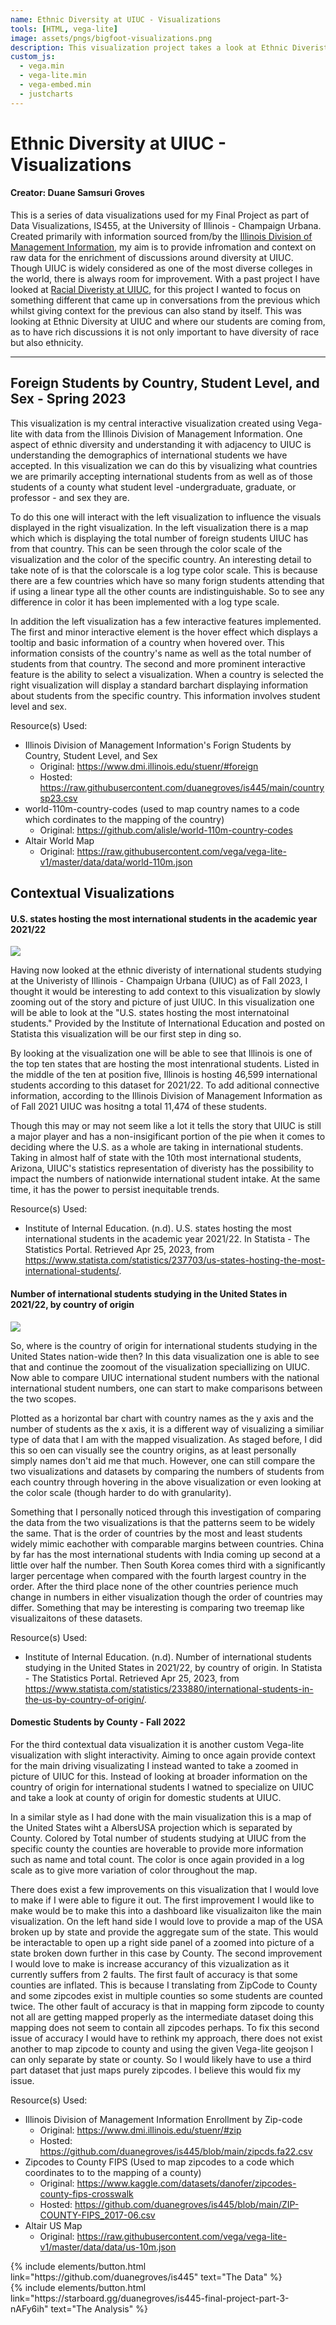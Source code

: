 ```yaml
---
name: Ethnic Diversity at UIUC - Visualizations
tools: [HTML, vega-lite]
image: assets/pngs/bigfoot-visualizations.png
description: This visualization project takes a look at Ethnic Diveristy at UIUC. More specifically where students originate from primarily internationally, but also domestically for context.
custom_js:
  - vega.min
  - vega-lite.min
  - vega-embed.min
  - justcharts
---
```


# Ethnic Diversity at UIUC - Visualizations

#### Creator: Duane Samsuri Groves

This is a series of data visualizations used for my Final Project as part of Data Visualizations, IS455, at the University of Illinois - Champaign Urbana. Created primarily with information sourced from/by the [Illinois Division of Management Information](https://www.dmi.illinois.edu/stuenr/), my aim is to provide infromation and context on raw data for the enrichment of discussions around diversity at UIUC. Though UIUC is widely considered as one of the most diverse colleges in the world, there is always room for improvement. With a past project I have looked at [Racial Diveristy at UIUC](https://duanegroves.com/Racial-Diversity-at-UIUC/), for this project I wanted to focus on something different that came up in conversations from the previous which whilst giving context for the previous can also stand by itself. This was looking at Ethnic Diversity at UIUC and where our students are coming from, as to have rich discussions it is not only important to have diversity of race but also ethnicity.

---

## Foreign Students by Country, Student Level, and Sex - Spring 2023

<vegachart schema-url="{{ site.baseurl }}/assets/json/ethnic_diveristy_at_UIUC_main.json" style="width: 100%"></vegachart>

This visualization is my central interactive visualization created using Vega-lite with data from the Illinois Division of Management Information. One aspect of ethnic diversity and understanding it with adjacency to UIUC is understanding the demographics of international students we have accepted. In this visualization we can do this by visualizing what countries we are primarily accepting international students from as well as of those students of a county what student level -undergraduate, graduate, or professor - and sex they are.

To do this one will interact with the left visualization to influence the visuals displayed in the right visualization. In the left visualization there is a map which which is displaying the total number of foreign students UIUC has from that country. This can be seen through the color scale of the visualization and the color of the specific country. An interesting detail to take note of is that the colorscale is a log type color scale. This is because there are a few countries which have so many forign students attending that if using a linear type all the other counts are indistinguishable. So to see any difference in color it has been implemented with a log type scale.

In addition the left visualization has a few interactive features implemented. The first and minor interactive element is the hover effect which displays a tooltip and basic information of a country when hovered over. This information consists of the country's name as well as the total number of students from that country. The second and more prominent interactive feature is the ability to select a visualization. When a country is selected the right visualization will display a standard barchart displaying information about students from the specific country. This information involves student level and sex.

Resource(s) Used:

- Illinois Division of Management Information's Forign Students by Country, Student Level, and Sex
  - Original: https://www.dmi.illinois.edu/stuenr/#foreign
  - Hosted: https://raw.githubusercontent.com/duanegroves/is445/main/countrysp23.csv
- world-110m-country-codes (used to map country names to a code which cordinates to the mapping of the country)
  - Original: https://github.com/alisle/world-110m-country-codes
- Altair World Map
  - Original: https://raw.githubusercontent.com/vega/vega-lite-v1/master/data/data/world-110m.json

## Contextual Visualizations

#### U.S. states hosting the most international students in the academic year 2021/22

<img src="{{ site.baseurl }}/assets/pngs/U.S. states hosting the most international students in the academic year 2021:2022.png">

Having now looked at the ethnic diveristy of international students studying at the Univeristy of Illinois - Champaign Urbana (UIUC) as of Fall 2023, I thought it would be interesting to add context to this visualization by slowly zooming out of the story and picture of just UIUC. In this visualization one will be able to look at the "U.S. states hosting the most internatoinal students." Provided by the Institute of International Education and posted on Statista this visualization will be our first step in ding so.

By looking at the visualization one will be able to see that Illinois is one of the top ten states that are hosting the most intenrational students. Listed in the middle of the ten at position five, Illinois is hosting 46,599 international students according to this dataset for 2021/22. To add aditional connective information, according to the Illinois Division of Management Information as of Fall 2021 UIUC was hositng a total 11,474 of these students.

Though this may or may not seem like a lot it tells the story that UIUC is still a major player and has a non-insigificant portion of the pie when it comes to deciding where the U.S. as a whole are taking in international students. Taking in almost half of state with the 10th most international students, Arizona, UIUC's statistics representation of diveristy has the possibility to impact the numbers of nationwide international student intake. At the same time, it has the power to persist inequitable trends.

Resource(s) Used:

- Institute of Internal Education. (n.d). U.S. states hosting the most international students in the academic year 2021/22. In Statista - The Statistics Portal. Retrieved Apr 25, 2023, from https://www.statista.com/statistics/237703/us-states-hosting-the-most-international-students/.

#### Number of international students studying in the United States in 2021/22, by country of origin

<img src="{{ site.baseurl }}/assets/pngs/International students in the U.S. by country of origin 2021:22.png">

So, where is the country of origin for international students studying in the United States nation-wide then? In this data visualization one is able to see that and continue the zoomout of the visualization speciallizing on UIUC. Now able to compare UIUC international student numbers with the national international student numbers, one can start to make comparisons between the two scopes.

Plotted as a horizontal bar chart with country names as the y axis and the number of students as the x axis, it is a different way of visualizing a similiar type of data that I am with the mapped visualization. As staged before, I did this so oen can visually see the country origins, as at least personally simply names don't aid me that much. However, one can still compare the two visualizations and datasets by comparing the numbers of students from each country through hovering in the above visualization or even looking at the color scale (though harder to do with granularity).

Something that I personally noticed through this investigation of comparing the data from the two visualizations is that the patterns seem to be widely the same. That is the order of countries by the most and least students widely mimic eachother with comparable margins between countries. China by far has the most international students with India coming up second at a little over half the number. Then South Korea comes third with a significantly larger percentage when compared with the fourth largest country in the order. After the third place none of the other countries perience much change in numbers in either visualization though the order of countries may differ. Something that may be interesting is comparing two treemap like visualizaitons of these datasets.

Resource(s) Used:

- Institute of Internal Education. (n.d). Number of international students studying in the United States in 2021/22, by country of origin. In Statista - The Statistics Portal. Retrieved Apr 25, 2023, from https://www.statista.com/statistics/233880/international-students-in-the-us-by-country-of-origin/.

#### Domestic Students by County - Fall 2022

<vegachart schema-url="{{ site.baseurl }}/assets/json/ethnic_diveristy_at_UIUC_context1.json" style="width: 100%"></vegachart>

For the third contextual data visualization it is another custom Vega-lite visualization with slight interactivity. Aiming to once again provide context for the main driving visualizating I instead wanted to take a zoomed in picture of UIUC for this. Instead of looking at broader information on the country of origin for international students I watned to specialize on UIUC and take a look at county of origin for domestic students at UIUC.

In a similar style as I had done with the main visualization this is a map of the United States wiht a AlbersUSA projection which is separated by County. Colored by Total number of students studying at UIUC from the specific county the counties are hoverable to provide more information such as name and total count. The color is once again provided in a log scale as to give more variation of color throughout the map.

There does exist a few improvements on this visualization that I would love to make if I were able to figure it out. The first improvement I would like to make would be to make this into a dashboard like visualizaiton like the main visualization. On the left hand side I would love to provide a map of the USA broken up by state and provide the aggregate sum of the state. This would be interactable to open up a right side panel of a zoomed into picture of a state broken down further in this case by County. The second improvement I would love to make is increase accurancy of this vizualization as it currently suffers from 2 faults. The first fault of accuracy is that some counties are inflated. This is because I translating from ZipCode to County and some zipcodes exist in multiple counties so some students are counted twice. The other fault of accuracy is that in mapping form zipcode to county not all are getting mapped properly as the intermediate dataset doing this mapping does not seem to contain all zipcodes perhaps. To fix this second issue of accuracy I would have to rethink my approach, there does not exist another to map zipcode to county and using the given Vega-lite geojson I can only separate by state or county. So I would likely have to use a third part dataset that just maps purely zipcodes. I believe this would fix my issue.

Resource(s) Used:

- Illinois Division of Management Information Enrollment by Zip-code
  - Original: https://www.dmi.illinois.edu/stuenr/#zip
  - Hosted: https://github.com/duanegroves/is445/blob/main/zipcds.fa22.csv
- Zipcodes to County FIPS (Used to map zipcodes to a code which coordinates to to the mapping of a county)
  - Original: https://www.kaggle.com/datasets/danofer/zipcodes-county-fips-crosswalk
  - Hosted: https://github.com/duanegroves/is445/blob/main/ZIP-COUNTY-FIPS_2017-06.csv
- Altair US Map
  - Original: https://raw.githubusercontent.com/vega/vega-lite-v1/master/data/data/us-10m.json

<div class="left">
{% include elements/button.html link="https://github.com/duanegroves/is445" text="The Data" %}
</div>

<div class="right">
{% include elements/button.html link="https://starboard.gg/duanegroves/is445-final-project-part-3-nAFy6ih" text="The Analysis" %}
</div>
